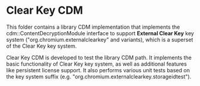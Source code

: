 # Clear Key CDM

This folder contains a library CDM implementation that implements the
cdm::ContentDecryptionModule interface to support **External Clear Key** key
system ("org.chromium.externalclearkey" and variants), which is a superset of
the Clear Key key system.

Clear Key CDM is developed to test the library CDM path. It implements the basic
functionality of Clear Key key system, as well as additional features like
persistent license support. It also performs various unit tests based on the
key system suffix (e.g. "org.chromium.externalclearkey.storageidtest").
